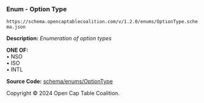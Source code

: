### Enum - Option Type

`https://schema.opencaptablecoalition.com/v/1.2.0/enums/OptionType.schema.json`

**Description:** _Enumeration of option types_

**ONE OF:**</br>&bull; NSO </br>&bull; ISO </br>&bull; INTL

**Source Code:** [schema/enums/OptionType](../../../../schema/enums/OptionType.schema.json)

Copyright © 2024 Open Cap Table Coalition.
